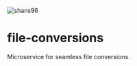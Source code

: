 ![shans96](https://circleci.com/gh/shans96/file-conversions.svg?style=svg)

# file-conversions
Microservice for seamless file conversions.
